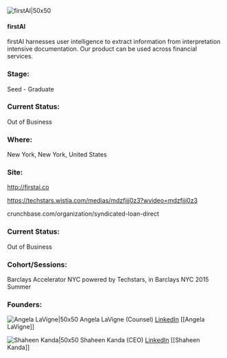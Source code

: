 

![firstAI|50x50](https://apimg.techstars.com/connect/images/image_files/5b52021834a60d736e000001/original/Screen_Shot_2018-07-20_at_11.38.38_AM.png)

#### firstAI
firstAI harnesses user intelligence to extract information from interpretation intensive documentation. Our product can be used across financial services.

### Stage: 
Seed - Graduate 

### Current Status: 
Out of Business

### Where:
New York, New York, United States

### Site:
http://firstai.co

https://techstars.wistia.com/medias/mdzfjjj0z3?wvideo=mdzfjjj0z3

crunchbase.com/organization/syndicated-loan-direct

### Current Status: 
Out of Business

### Cohort/Sessions: 
Barclays Accelerator NYC powered by Techstars, in Barclays NYC 2015 Summer

### Founders: 

![Angela LaVigne|50x50](https://apimg.techstars.com/connect/images/image_files/55b5a714a93e9ff1cd000008/original/Angela_LaVigne.png) Angela LaVigne (Counsel) [LinkedIn](https://) [[Angela LaVigne]]

![Shaheen Kanda|50x50](https://apimg.techstars.com/connect/images/image_files/559fe6f0a93e9fb5ec000015/original/Black_and_White_screen_shot.jpg) Shaheen Kanda (CEO) [LinkedIn](https://linkedin.com/in/shaheen-kanda-6a9967) [[Shaheen Kanda]]


